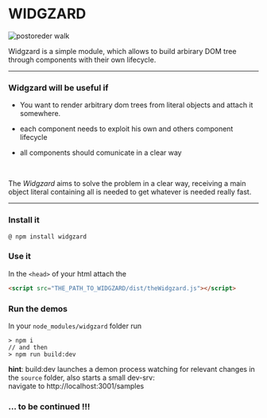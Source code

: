 # WIDGZARD  

![postoreder walk](https://upload.wikimedia.org/wikipedia/commons/thumb/d/d4/Sorted_binary_tree_preorder.svg/2000px-Sorted_binary_tree_preorder.svg.png "postorder walk")


Widgzard is a simple module, which allows to build arbirary DOM tree through components with their own lifecycle.   

---


### Widgzard will be useful if 

- You want to render arbitrary dom trees from literal objects and attach it somewhere. 

- each component needs to exploit his own and others component lifecycle

- all components should comunicate in a clear way  

<br/>

The _Widgzard_ aims to solve the problem in a clear way, receiving a main object literal containing all is needed to get whatever is needed really fast.  

---
### Install it  
```
@ npm install widgzard
```

### Use it 

In the `<head>` of your html attach the   
``` html
<script src="THE_PATH_TO_WIDGZARD/dist/theWidgzard.js"></script>
```

### Run the demos

In your `node_modules/widgzard` folder run  

    > npm i
    // and then 
	> npm run build:dev

**hint**: build:dev launches a demon process watching for relevant changes in the `source` folder, also starts a small dev-srv:  
navigate to http://localhost:3001/samples


### ... to be continued !!!